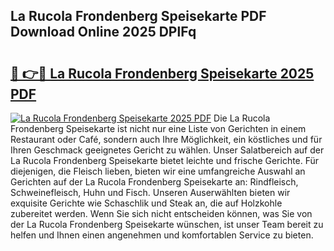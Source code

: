 ## La Rucola Frondenberg Speisekarte PDF Download Online 2025 DPlFq

# <h2><a href="http://gccceg.nevu.top/?p=La+Rucola+Frondenberg+Speisekarte">🔗 👉🔴 La Rucola Frondenberg Speisekarte 2025 PDF</a></h2>

[![La Rucola Frondenberg Speisekarte 2025 PDF](https://i.imgur.com/dBaPXMq.png)](http://gccceg.nevu.top/?p=La+Rucola+Frondenberg+Speisekarte)
Die La Rucola Frondenberg Speisekarte ist nicht nur eine Liste von Gerichten in einem Restaurant oder Café, sondern auch Ihre Möglichkeit, ein köstliches und für Ihren Geschmack geeignetes Gericht zu wählen. Unser Salatbereich auf der La Rucola Frondenberg Speisekarte bietet leichte und frische Gerichte. Für diejenigen, die Fleisch lieben, bieten wir eine umfangreiche Auswahl an Gerichten auf der La Rucola Frondenberg Speisekarte an: Rindfleisch, Schweinefleisch, Huhn und Fisch. Unseren Auserwählten bieten wir exquisite Gerichte wie Schaschlik und Steak an, die auf Holzkohle zubereitet werden. Wenn Sie sich nicht entscheiden können, was Sie von der La Rucola Frondenberg Speisekarte wünschen, ist unser Team bereit zu helfen und Ihnen einen angenehmen und komfortablen Service zu bieten.
